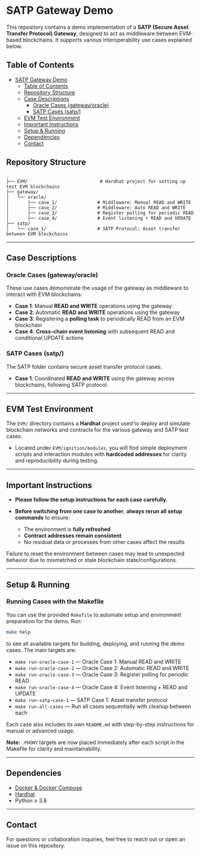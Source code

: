# SATP Gateway Demo

This repository contains a demo implementation of a **SATP (Secure Asset Transfer Protocol) Gateway**, designed to act as middleware between EVM-based blockchains. It supports various interoperability use cases explained below.

## Table of Contents
- [SATP Gateway Demo](#satp-gateway-demo)
  - [Table of Contents](#table-of-contents)
  - [Repository Structure](#repository-structure)
  - [Case Descriptions](#case-descriptions)
    - [Oracle Cases (gateway/oracle)](#oracle-cases-gatewayoracle)
    - [SATP Cases (satp/)](#satp-cases-satp)
  - [EVM Test Environment](#evm-test-environment)
  - [Important Instructions](#important-instructions)
  - [Setup & Running](#setup--running)
  - [Dependencies](#dependencies)
  - [Contact](#contact)

## Repository Structure

```
.
├── EVM/                           # Hardhat project for setting up test EVM blockchains
├── gateway/
│   └── oracle/
│       ├── case_1/               # Middleware: Manual READ and WRITE
│       ├── case_2/               # Middleware: Auto READ and WRITE
│       ├── case_3/               # Register polling for periodic READ
│       ├── case_4/               # Event listening + READ and UPDATE
├── satp/
│   └── case_1/                   # SATP Protocol: Asset transfer between EVM blockchains
```

---

## Case Descriptions

### Oracle Cases (gateway/oracle)

These use cases demonstrate the usage of the gateway as middleware to interact with EVM blockchains:

* **Case 1**: Manual **READ and WRITE** operations using the gateway
* **Case 2**: Automatic **READ and WRITE** operations using the gateway
* **Case 3**: Registering a **polling task** to periodically READ from an EVM blockchain
* **Case 4**: **Cross-chain event listening** with subsequent READ and conditional UPDATE actions

### SATP Cases (satp/)

The SATP folder contains secure asset transfer protocol cases.

* **Case 1**: Coordinated **READ and WRITE** using the gateway across blockchains, following SATP protocol.

---

## EVM Test Environment

The `EVM/` directory contains a **Hardhat** project used to deploy and simulate blockchain networks and contracts for the various gateway and SATP test cases.

* Located under `EVM/ignition/modules`, you will find simple deployment scripts and interaction modules with **hardcoded addresses** for clarity and reproducibility during testing.

---

## Important Instructions

* **Please follow the setup instructions for each case carefully.**
* **Before switching from one case to another**, **always rerun all setup commands** to ensure:

  * The environment is **fully refreshed**
  * **Contract addresses remain consistent**
  * No residual data or processes from other cases affect the results

Failure to reset the environment between cases may lead to unexpected behavior due to mismatched or stale blockchain state/configurations.

---


## Setup & Running


### Running Cases with the Makefile

You can use the provided `Makefile` to automate setup and environment preparation for the demo. Run:

```bash
make help
```

to see all available targets for building, deploying, and running the demo cases. The main targets are:

- `make run-oracle-case-1` — Oracle Case 1: Manual READ and WRITE
- `make run-oracle-case-2` — Oracle Case 2: Automatic READ and WRITE
- `make run-oracle-case-3` — Oracle Case 3: Register polling for periodic READ
- `make run-oracle-case-4` — Oracle Case 4: Event listening + READ and UPDATE
- `make run-satp-case-1`   — SATP Case 1: Asset transfer protocol
- `make run-all-cases`      — Run all cases sequentially with cleanup between each

Each case also includes its own `README.md` with step-by-step instructions for manual or advanced usage.

**Note:** `.PHONY` targets are now placed immediately after each script in the Makefile for clarity and maintainability.

---

## Dependencies

* [Docker & Docker Compose](https://docs.docker.com/compose/)
* [Hardhat](https://hardhat.org/)
* Python ≥ 3.8

---

## Contact

For questions or collaboration inquiries, feel free to reach out or open an issue on this repository.
